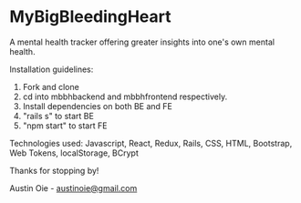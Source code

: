 # MyBigBleedingHeart
A mental health tracker offering greater insights into one's own mental health.

Installation guidelines:
1. Fork and clone
2. cd into mbbhbackend and mbbhfrontend respectively.
3. Install dependencies on both BE and FE
4. "rails s" to start BE
5. "npm start" to start FE

Technologies used:
Javascript, React, Redux, Rails, CSS, HTML, Bootstrap, Web Tokens, localStorage, BCrypt

Thanks for stopping by!

Austin Oie - austinoie@gmail.com
